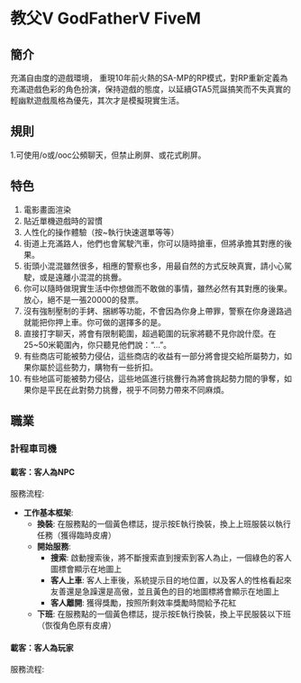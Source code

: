 # 教父V GodFatherV FiveM

## 簡介

充滿自由度的遊戲環境，
重現10年前火熱的SA-MP的RP模式，對RP重新定義為充滿遊戲色彩的角色扮演，保持遊戲的態度，以延續GTA5荒誕搞笑而不失真實的輕幽默遊戲風格為優先，其次才是模擬現實生活。




## 規則

1.可使用/o或/ooc公頻聊天，但禁止刷屏、或花式刷屏。


## 特色


1. 電影畫面渲染
2. 貼近單機遊戲時的習慣
3. 人性化的操作體驗（按~執行快速選單等等）
4. 街道上充滿路人，他們也會駕駛汽車，你可以隨時搶車，但將承擔其對應的後果。
5. 街頭小混混雖然很多，相應的警察也多，用最自然的方式反映真實，請小心駕駛，或是遠離小混混的挑釁。
6. 你可以隨時做現實生活中你想做而不敢做的事情，雖然必然有其對應的後果。放心，絕不是一張20000的發票。
7. 沒有強制壓制的手銬、捆綁等功能，不會因為你身上帶罪，警察在你身邊路過就能把你押上車。你可做的選擇多的是。
8. 直接打字聊天，將會有限制範圍，超過範圍的玩家將聽不見你說什麼。在25~50米範圍內，你只聽見他們說：“...”。
9. 有些商店可能被勢力侵佔，這些商店的收益有一部分將會提交給所屬勢力，如果你屬於這些勢力，購物有一些折扣。
10. 有些地區可能被勢力侵佔，這些地區進行挑釁行為將會挑起勢力間的爭奪，如果你是平民在此對勢力挑釁，視乎不同勢力帶來不同麻煩。

## 職業

### 計程車司機

#### 載客：客人為NPC

服務流程:
* **工作基本框架**: 
  * **換裝**: 在服務點的一個黃色標誌，提示按E執行換裝，換上上班服裝以執行任務（獲得臨時皮膚）
  * **開始服務**: 
    * **搜索**: 啟動搜索後，將不斷搜索直到搜索到客人為止，一個綠色的客人圖標會顯示在地圖上
    * **客人上車**: 客人上車後，系統提示目的地位置，以及客人的性格看起來友善還是急躁還是高傲，並且黃色的目的地圖標將會顯示在地圖上
    * **客人離開**: 獲得獎勵，按照所剩效率獎勵時間給予花紅
  * **下班**: 在服務點的一個黃色標誌，提示按E執行換裝，換上平民服裝以下班（恢復角色原有皮膚）


#### 載客：客人為玩家


服務流程:


